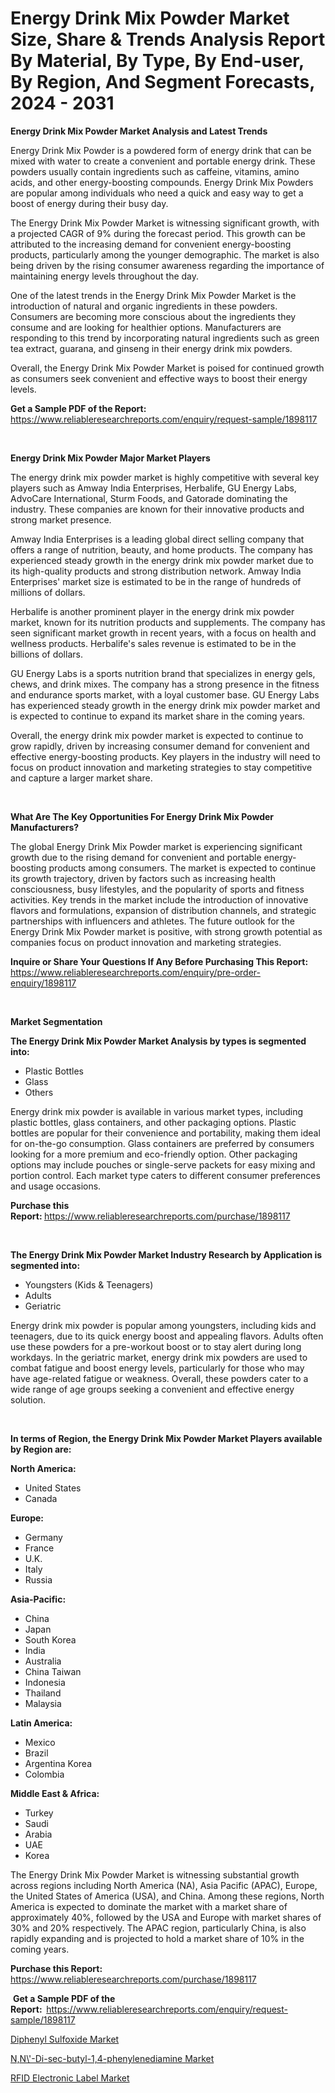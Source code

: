 <p><h1>Energy Drink Mix Powder Market Size, Share & Trends Analysis Report By Material, By Type, By End-user, By Region, And Segment Forecasts, 2024 - 2031</h1></p><p><strong>Energy Drink Mix Powder Market Analysis and Latest Trends</strong></p>
<p><p>Energy Drink Mix Powder is a powdered form of energy drink that can be mixed with water to create a convenient and portable energy drink. These powders usually contain ingredients such as caffeine, vitamins, amino acids, and other energy-boosting compounds. Energy Drink Mix Powders are popular among individuals who need a quick and easy way to get a boost of energy during their busy day.</p><p>The Energy Drink Mix Powder Market is witnessing significant growth, with a projected CAGR of 9% during the forecast period. This growth can be attributed to the increasing demand for convenient energy-boosting products, particularly among the younger demographic. The market is also being driven by the rising consumer awareness regarding the importance of maintaining energy levels throughout the day.</p><p>One of the latest trends in the Energy Drink Mix Powder Market is the introduction of natural and organic ingredients in these powders. Consumers are becoming more conscious about the ingredients they consume and are looking for healthier options. Manufacturers are responding to this trend by incorporating natural ingredients such as green tea extract, guarana, and ginseng in their energy drink mix powders.</p><p>Overall, the Energy Drink Mix Powder Market is poised for continued growth as consumers seek convenient and effective ways to boost their energy levels.</p></p>
<p><strong>Get a Sample PDF of the Report:&nbsp;</strong> <a href="https://www.reliableresearchreports.com/enquiry/request-sample/1898117">https://www.reliableresearchreports.com/enquiry/request-sample/1898117</a></p>
<p>&nbsp;</p>
<p><strong>Energy Drink Mix Powder Major Market Players</strong></p>
<p><p>The energy drink mix powder market is highly competitive with several key players such as Amway India Enterprises, Herbalife, GU Energy Labs, AdvoCare International, Sturm Foods, and Gatorade dominating the industry. These companies are known for their innovative products and strong market presence.</p><p>Amway India Enterprises is a leading global direct selling company that offers a range of nutrition, beauty, and home products. The company has experienced steady growth in the energy drink mix powder market due to its high-quality products and strong distribution network. Amway India Enterprises' market size is estimated to be in the range of hundreds of millions of dollars.</p><p>Herbalife is another prominent player in the energy drink mix powder market, known for its nutrition products and supplements. The company has seen significant market growth in recent years, with a focus on health and wellness products. Herbalife's sales revenue is estimated to be in the billions of dollars.</p><p>GU Energy Labs is a sports nutrition brand that specializes in energy gels, chews, and drink mixes. The company has a strong presence in the fitness and endurance sports market, with a loyal customer base. GU Energy Labs has experienced steady growth in the energy drink mix powder market and is expected to continue to expand its market share in the coming years.</p><p>Overall, the energy drink mix powder market is expected to continue to grow rapidly, driven by increasing consumer demand for convenient and effective energy-boosting products. Key players in the industry will need to focus on product innovation and marketing strategies to stay competitive and capture a larger market share.</p></p>
<p>&nbsp;</p>
<p><strong>What Are The Key Opportunities For Energy Drink Mix Powder Manufacturers?</strong></p>
<p><p>The global Energy Drink Mix Powder market is experiencing significant growth due to the rising demand for convenient and portable energy-boosting products among consumers. The market is expected to continue its growth trajectory, driven by factors such as increasing health consciousness, busy lifestyles, and the popularity of sports and fitness activities. Key trends in the market include the introduction of innovative flavors and formulations, expansion of distribution channels, and strategic partnerships with influencers and athletes. The future outlook for the Energy Drink Mix Powder market is positive, with strong growth potential as companies focus on product innovation and marketing strategies.</p></p>
<p><strong>Inquire or Share Your Questions If Any Before Purchasing This Report:</strong> <a href="https://www.reliableresearchreports.com/enquiry/pre-order-enquiry/1898117">https://www.reliableresearchreports.com/enquiry/pre-order-enquiry/1898117</a></p>
<p>&nbsp;</p>
<p><strong>Market Segmentation</strong></p>
<p><strong>The Energy Drink Mix Powder Market Analysis by types is segmented into:</strong></p>
<p><ul><li>Plastic Bottles</li><li>Glass</li><li>Others</li></ul></p>
<p><p>Energy drink mix powder is available in various market types, including plastic bottles, glass containers, and other packaging options. Plastic bottles are popular for their convenience and portability, making them ideal for on-the-go consumption. Glass containers are preferred by consumers looking for a more premium and eco-friendly option. Other packaging options may include pouches or single-serve packets for easy mixing and portion control. Each market type caters to different consumer preferences and usage occasions.</p></p>
<p><strong>Purchase this Report:&nbsp;</strong><a href="https://www.reliableresearchreports.com/purchase/1898117">https://www.reliableresearchreports.com/purchase/1898117</a></p>
<p>&nbsp;</p>
<p><strong>The Energy Drink Mix Powder Market Industry Research by Application is segmented into:</strong></p>
<p><ul><li>Youngsters (Kids & Teenagers)</li><li>Adults</li><li>Geriatric</li></ul></p>
<p><p>Energy drink mix powder is popular among youngsters, including kids and teenagers, due to its quick energy boost and appealing flavors. Adults often use these powders for a pre-workout boost or to stay alert during long workdays. In the geriatric market, energy drink mix powders are used to combat fatigue and boost energy levels, particularly for those who may have age-related fatigue or weakness. Overall, these powders cater to a wide range of age groups seeking a convenient and effective energy solution.</p></p>
<p>&nbsp;</p>
<p><strong>In terms of Region, the Energy Drink Mix Powder Market Players available by Region are:</strong></p>
<p>
    <p> <strong> North America: </strong>
        <ul>
            <li>United States</li>
            <li>Canada</li>
        </ul>
        </p> 
    <p> <strong> Europe: </strong>
        <ul>
            <li>Germany</li>
            <li>France</li>
            <li>U.K.</li>
            <li>Italy</li>
            <li>Russia</li>
        </ul>
        </p> 
    <p> <strong> Asia-Pacific: </strong>
        <ul>
            <li>China</li>
            <li>Japan</li>
            <li>South Korea</li>
            <li>India</li>
            <li>Australia</li>
            <li>China Taiwan</li>
            <li>Indonesia</li>
            <li>Thailand</li>
            <li>Malaysia</li>
        </ul>
        </p> 
    <p> <strong> Latin America: </strong>
        <ul>
            <li>Mexico</li>
            <li>Brazil</li>
            <li>Argentina Korea</li>
            <li>Colombia</li>
        </ul>
        </p> 
    <p> <strong> Middle East & Africa: </strong>
        <ul>
            <li>Turkey</li>
            <li>Saudi</li>
            <li>Arabia</li>
            <li>UAE</li>
            <li>Korea</li>
        </ul>
    </p>
    </p>
<p><p>The Energy Drink Mix Powder Market is witnessing substantial growth across regions including North America (NA), Asia Pacific (APAC), Europe, the United States of America (USA), and China. Among these regions, North America is expected to dominate the market with a market share of approximately 40%, followed by the USA and Europe with market shares of 30% and 20% respectively. The APAC region, particularly China, is also rapidly expanding and is projected to hold a market share of 10% in the coming years.</p></p>
<p><strong>Purchase this Report: </strong><a href="https://www.reliableresearchreports.com/purchase/1898117">https://www.reliableresearchreports.com/purchase/1898117</a></p>
<p>&nbsp;<strong>Get a Sample PDF of the Report:&nbsp;&nbsp;</strong><a href="https://www.reliableresearchreports.com/enquiry/request-sample/1898117">https://www.reliableresearchreports.com/enquiry/request-sample/1898117</a></p>
<p><strong></strong></p>
<p><p><a href="https://www.linkedin.com/pulse/diphenyl-sulfoxide-market-analysis-size-global-industry-overview-sbq6e?trackingId=eli6X3sX0L8w2UWOgwxQLg%3D%3D">Diphenyl Sulfoxide Market</a></p><p><a href="https://www.linkedin.com/pulse/nn-di-sec-butyl-14-phenylenediamine-market-offer-valuable-ljuee?trackingId=60XtiY6dBTFZI%2F3LK%2F22qg%3D%3D">N,N\'-Di-sec-butyl-1,4-phenylenediamine Market</a></p><p><a href="https://www.linkedin.com/pulse/rfid-electronic-label-market-challenges-opportunities-ltiwe?trackingId=weL%2Bq1GCBzUSzJgkTdSvVg%3D%3D">RFID Electronic Label Market</a></p></p>